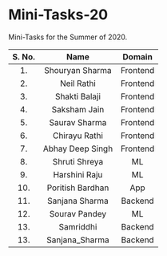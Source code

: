 # Mini-Tasks-20
Mini-Tasks for the Summer of 2020.

| S. No.| Name | Domain |
|:----:|:----:|:----:|
|1.| Shouryan Sharma | Frontend |
|2.| Neil Rathi | Frontend |
|3.| Shakti Balaji | Frontend |
|4.| Saksham Jain | Frontend |
|5.| Saurav Sharma | Frontend |
|6.| Chirayu Rathi | Frontend |
|7.| Abhay Deep Singh | Frontend |
|8.| Shruti Shreya | ML |
|9.| Harshini Raju | ML |
|10.| Poritish Bardhan | App |
|11.| Sanjana Sharma | Backend |
|12.| Sourav Pandey | ML |
|13.| Samriddhi | Backend |
|13.| Sanjana_Sharma | Backend |


